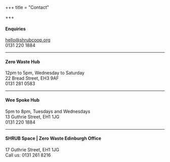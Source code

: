 +++
title = "Contact"

+++
#### Enquiries

[hello@shrubcoop.org](mailto:hello@shrubcoop.org)  
0131 220 1884

***

#### Zero Waste Hub

12pm to 5pm, Wednesday to Saturday  
22 Bread Street, EH3 9AF  
0131 281 0583

***

#### Wee Spoke Hub

5pm to 8pm, Tuesdays and Wednesdays  
13 Guthrie Street, EH1 1JG  
0131 220 1884

***

#### SHRUB Space | Zero Waste Edinburgh Office

17 Guthrie Street, EH1 1JG  
Call us: 0131 261 8216